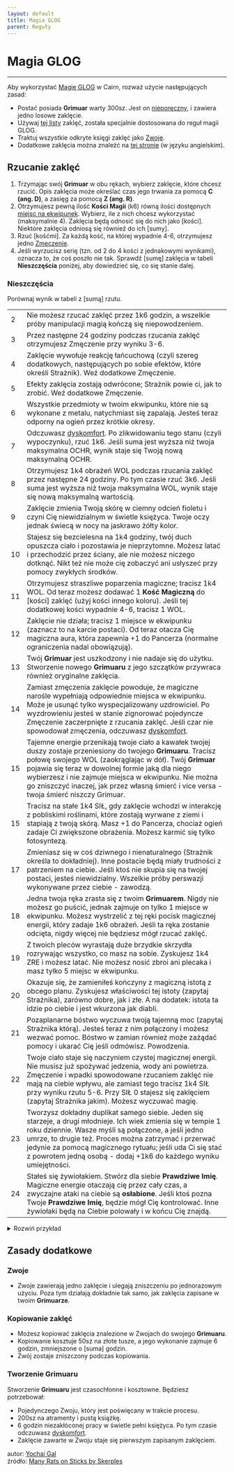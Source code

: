 ```yaml
---
layout: default
title: Magia GLOG
parent: Reguły
---
```


# Magia GLOG

---

Aby wykorzystać [Magię GLOG](http://goblinpunch.blogspot.com/2016/05/the-glog.html) w Cairn, rozważ użycie następujących zasad:

- Postać posiada **Grimuar** warty 300sz. Jest on [nieporęczny](./cairn-srd-pl.md/#wyposażenie), i zawiera jedno losowe zaklęcie.
- Używaj [tej listy](./glog-spells-pl.md) zaklęć, została specjalnie dostosowana do reguł magii GLOG.
- Traktuj wszystkie odkryte księgi zaklęć jako [Zwoje](#zwoje).
- Dodatkowe zaklęcia można znaleźć na [tej stronie](https://drive.google.com/file/d/1OTVy-5Vm44xhRmFO4tKFCJto-_cw0xYtD8lNj8AsSJY/view?pli=1) (w języku angielskim).

## Rzucanie zaklęć

1. Trzymając swój **Grimuar** w obu rękach, wybierz zaklęcie, które chcesz rzucić. Opis zaklęcia może określać czas jego trwania za pomocą **C (ang. D)**, a zasięg za pomocą **Z (ang. R)**.
2. Otrzymujesz pewną ilość **Kości Magii** (k6) równą ilości dostępnych [miejsc na ekwipunek](./cairn-srd-pl.md/#wyposażenie). Wybierz, ile z nich chcesz wykorzystać (maksymalnie 4). Zaklęcia będą odnosić się do nich jako [kości]. Niektóre zaklęcia odniosą się również do ich [sumy].
3. Rzuć [kośćmi]. Za każdą kość, na której wypadnie 4-6, otrzymujesz jedno [Zmęczenie](./cairn-srd-pl.md/#dyskomfort-i-zmęczenie).
4. Jeśli wyrzucisz serię (tzn. od 2 do 4 kości z jednakowymi wynikami), oznacza to, że coś poszło nie tak. Sprawdź [sumę] zaklęcia w tabeli **Nieszczęścia** poniżej, aby dowiedzieć się, co się stanie dalej.

### Nieszczęścia

Porównaj wynik w tabeli z [sumą] rzutu.

|     |                                                                                                                                                                                                                                                                                                                                                                                     |
| --- | ----------------------------------------------------------------------------------------------------------------------------------------------------------------------------------------------------------------------------------------------------------------------------------------------------------------------------------------------------------------------------------- |
| 2   | Nie możesz rzucać zaklęć przez 1k6 godzin, a wszelkie próby manipulacji magią kończą się niepowodzeniem.                                                                                                                                                                                                                                                                            |
| 3   | Przez następne 24 godziny podczas rzucania zaklęć otrzymujesz Zmęczenie przy wyniku 3-6.                                                                                                                                                                                                                                                                                            |
| 4   | Zaklęcie wywołuje reakcję łańcuchową (czyli szereg dodatkowych, następujących po sobie efektów, które określi Strażnik). Weź dodatkowe Zmęczenie.                                                                                                                                                                                                                                   |
| 5   | Efekty zaklęcia zostają odwrócone; Strażnik powie ci, jak to zrobić. Weź dodatkowe Zmęczenie.                                                                                                                                                                                                                                                                                       |
| 6   | Wszystkie przedmioty w twoim ekwipunku, które nie są wykonane z metalu, natychmiast się zapalają. Jesteś teraz odporny na ogień przez krótkie okresy.                                                                                                                                                                                                                               |
| 7   | Odczuwasz [dyskomfort](./cairn-srd-pl.md/#dyskomfort-i-zmęczenie). Po zlikwidowaniu tego stanu (czyli wypoczynku), rzuć 1k6. Jeśli suma jest wyższa niż twoja maksymalna OCHR, wynik staje się Twoją nową maksymalną OCHR.                                                                                                                                                          |
| 8   | Otrzymujesz 1k4 obrażeń WOL podczas rzucania zaklęć przez następne 24 godziny. Po tym czasie rzuć 3k6. Jeśli suma jest wyższa niż twoja maksymalna WOL, wynik staje się nową maksymalną wartością.                                                                                                                                                                                  |
| 9   | Zaklęcie zmienia Twoją skórę w ciemny odcień fioletu i czyni Cię niewidzialnym w świetle księżyca. Twoje oczy jednak świecą w nocy na jaskrawo żółty kolor.                                                                                                                                                                                                                         |
| 10  | Stajesz się bezcielesna na 1k4 godziny, twój duch opuszcza ciało i pozostawia je nieprzytomne. Możesz latać i przechodzić przez ściany, ale nie możesz niczego dotknąć. Nikt też nie może cię zobaczyć ani usłyszeć przy pomocy zwykłych środków.                                                                                                                                   |
| 11  | Otrzymujesz straszliwe poparzenia magiczne; tracisz 1k4 WOL. Od teraz możesz dodawać 1 **Kość Magiczną** do [kości] zaklęć (użyj kości innego koloru). Jeśli tej dodatkowej kości wypadnie 4-6, tracisz 1 WOL.                                                                                                                                                                      |
| 12  | Zaklęcie nie działa; tracisz 1 miejsce w ekwipunku (zaznacz to na karcie postaci). Od teraz otacza Cię magiczna aura, która zapewnia +1 do Pancerza (normalne ograniczenia nadal obowiązują).                                                                                                                                                                                       |
| 13  | Twój **Grimuar** jest uszkodzony i nie nadaje się do użytku. Stworzenie nowego **Grimuaru** z jego szczątków przywraca również oryginalne zaklęcia.                                                                                                                                                                                                                                 |
| 14  | Zamiast zmęczenia zaklęcie powoduje, że magiczne narośle wypełniają odpowiednie miejsca w ekwipunku. Może je usunąć tylko wyspecjalizowany uzdrowiciel. Po wyzdrowieniu jesteś w stanie zignorować pojedyncze Zmęczenie zaczerpnięte z rzucania zaklęć. Jeśli czar nie spowodował zmęczenia, odczuwasz [dyskomfort](./cairn-srd-pl.md/#dyskomfort-i-zmęczenie).                     |
| 15  | Tajemne energie przenikają twoje ciało a kawałek twojej duszy zostaje przeniesiony do twojego **Grimuaru**. Tracisz połowę swojego WOL (zaokrąglając w dół). Twój **Grimuar** pojawia się teraz w dowolnej formie jaką dla niego wybierzesz i nie zajmuje miejsca w ekwipunku. Nie można go zniszczyć inaczej, jak przez własną śmierć i vice versa - twoja śmierć niszczy Grimuar. |
| 15  | Tracisz na stałe 1k4 SIŁ, gdy zaklęcie wchodzi w interakcję z pobliskimi roślinami, które zostają wyrwane z ziemi i stapiają z twoją skórą. Masz +1 do Pancerza, chociaż ogień zadaje Ci zwiększone obrażenia. Możesz karmić się tylko fotosyntezą.                                                                                                                                 |
| 17  | Zmieniasz się w coś dziwnego i nienaturalnego (Strażnik określa to dokładniej). Inne postacie będą miały trudności z patrzeniem na ciebie. Jeśli ktoś nie skupia się na twojej postaci, jesteś niewidzialny. Wszelkie próby perswazji wykonywane przez ciebie - zawodzą.                                                                                                            |
| 18  | Jedna twoja ręka zrasta się z twoim **Grimuarem**. Nigdy nie możesz go puścić, jednak zajmuje on tylko 1 miejsce w ekwipunku. Możesz wystrzelić z tej ręki pocisk magicznej energii, który zadaje 1k6 obrażeń. Jeśli ta ręka zostanie odcięta, nigdy więcej nie będziesz mógł rzucać zaklęć.                                                                                        |
| 19  | Z twoich pleców wyrastają duże brzydkie skrzydła rozrywając wszystko, co masz na sobie. Zyskujesz 1k4 ZRE i możesz latać. Nie możesz nosić zbroi ani plecaka i masz tylko 5 miejsc w ekwipunku.                                                                                                                                                                                     |
| 20  | Okazuje się, że zamieniłeś kończyny z magiczną istotą z obcego planu. Zyskujesz właściwości tej istoty (zapytaj Strażnika), zarówno dobre, jak i złe. A na dodatek: istota ta idzie po ciebie i jest wkurzona jak diabli.                                                                                                                                                           |
| 21  | Pozaplanarne bóstwo wyczuwa twoją tajemną moc (zapytaj Strażnika którą). Jesteś teraz z nim połączony i możesz wezwać pomoc. Bóstwo w zamian również może zażądać pomocy i ukarać Cię jeśli odmówisz. Powodzenia.                                                                                                                                                                   |
| 22  | Twoje ciało staje się naczyniem czystej magicznej energii. Nie musisz już spożywać jedzenia, wody ani powietrza. Zmęczenie i wpadki spowodowane rzucaniem zaklęć nie mają na ciebie wpływu, ale zamiast tego tracisz 1k4 SIŁ przy wyniku rzutu 5-6. Przy SIŁ 0 stajesz się zaklęciem (zapytaj Strażnika jakim). Możesz wyczuwać magię.                                              |
| 23  | Tworzysz dokładny duplikat samego siebie. Jeden się starzeje, a drugi młodnieje. Ich wiek zmienia się w tempie 1 roku dziennie. Wasze myśli są połączone, a jeśli jedno umrze, to drugie też. Proces można zatrzymać i przerwać jedynie za pomocą magicznego rytuału; jeśli uda Ci się stać z powrotem jedną osobą - dodaj +1k6 do każdego wyniku umiejętności.                     |
| 24  | Stałeś się żywiołakiem. Stwórz dla siebie **Prawdziwe Imię**. Magiczne energie otaczają cię przez cały czas, a zwyczajne ataki na ciebie są **osłabione**. Jeśli ktoś pozna Twoje **Prawdziwe Imię**, będzie mógł Cię kontrolować. Inne żywiołaki będą na Ciebie polowały i w końcu Cię znajdą.                                                                                     |

<details markdown="block">
  <summary>
Rozwiń przykład
 </summary>

### Przykład

 _**Barry** ma 4 wolne miejsca w ekwipunku, co daje mu 4 **Kości magii**. Wybiera zaklęcie **Odbicie lustrzane**:_

 |                       |                                                                                       |
 | --------------------- | ------------------------------------------------------------------------------------- |
 | **Odbicie lustrzane** | Tworzysz [kości] iluzorycznych kopii siebie samej. Całkowicie kontrolujesz tę iluzję. |

 _Postanawia zainwestować 3 swoje **Magiczne kości**. Oznacza to, że może stworzyć **trzy** duplikaty, które działają przez **trzy** minuty każdy. Rzuca: dwie 2 i jedną 5. Duplikaty pojawiają się zgodnie z opisem, a on sam otrzymuje jedno Zmęczenie. Jednak wyrzucił też **serię** dwójek, co oznacza, że nastąpił Nieszczęśliwy wypadek. [suma] kości wynosi 9 - Barry sprawdza efekt w tabeli Nieszczęść._

</details>

## Zasady dodatkowe

### Zwoje

- Zwoje zawierają jedno zaklęcie i ulegają zniszczeniu po jednorazowym użyciu. Poza tym działają dokładnie tak samo, jak zaklęcia zapisane w twoim **Grimuarze**.

### Kopiowanie zaklęć

- Możesz kopiować zaklęcia znalezione w Zwojach do swojego **Grimuaru**.
- Kopiowanie kosztuje 50sz na złote tusze, a jego wykonanie zajmuje 6 godzin, zmniejszone o [suma] godzin.
- Zwój zostaje zniszczony podczas kopiowania.

### Tworzenie Grimuaru

Stworzenie **Grimuaru** jest czasochłonne i kosztowne. Będziesz potrzebował:

- Pojedynczego Zwoju, który jest poświęcany w trakcie procesu.
- 200sz na atramenty i pustą książkę.
- 6 godzin niezakłóconej pracy w świetle pełni księżyca. Po tym czasie odczuwasz [dyskomfort](./cairn-srd-pl.md/#dyskomfort-i-zmęczenie).
- Zaklęcie zawarte w Zwoju staje się pierwszym zapisanym zaklęciem.

autor: [Yochai Gal](https://newschoolrevolution.com)  
źródło: [Many Rats on Sticks by Skerples](https://drive.google.com/file/d/1wOAkBOCUSjnthMEnIsPVT1LSOCQzd88j/view?pli=1)
